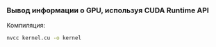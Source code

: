 ### Вывод информации о GPU, используя CUDA Runtime API

Компиляция:
```bash
nvcc kernel.cu -o kernel
```